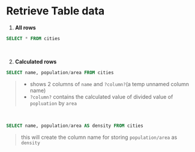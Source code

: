  # Retrieve Table data

 1. **All rows**
 ```sql
 SELECT * FROM cities
 ```
 
 <br>

 2. **Calculated rows**
 ```sql
SELECT name, population/area FROM cities
 ```
 > - shows 2 columns of ``name`` and ``?column?``(a temp unnamed column name)
> - ``?column?`` contains the calculated value of divided value of `popluation` by `area`
 
 <br>

 ```sql
SELECT name, population/area AS density FROM cities
 ```
 > this will create the column name for storing `population/area` as `density`